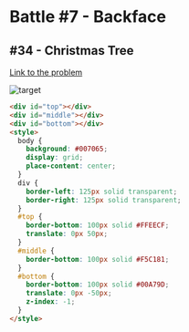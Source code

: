 # Battle #7 - Backface

## #34 - Christmas Tree

[Link to the problem](https://cssbattle.dev/play/34)

![target](https://cssbattle.dev/targets/34.png)


```html
<div id="top"></div>
<div id="middle"></div>
<div id="bottom"></div>
<style>
  body {
    background: #007065;
    display: grid;
    place-content: center;
  }
  div {
    border-left: 125px solid transparent;
    border-right: 125px solid transparent;
  }
  #top {
    border-bottom: 100px solid #FFEECF;
    translate: 0px 50px;
  }
  #middle {
    border-bottom: 100px solid #F5C181;
  }
  #bottom {
    border-bottom: 100px solid #00A79D;
    translate: 0px -50px;
    z-index: -1;
  }
</style>

```
